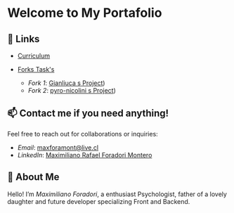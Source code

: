 # Welcome to My Portafolio

## 🔗 Links
- [Curriculum]([hhttps://bladesnecro.github.io/Curr-culum/) 
- [Forks Task's](#)

   - *Fork 1*: [Gianliuca s Project](https://github.com/Bladesnecro/Curriculum-de-Gianluca))
   - *Fork 2*: [pyro-nicolini s Project](https://github.com/pyro-nicolini/curriculum))

## 📫 Contact me if you need anything!
Feel free to reach out for collaborations or inquiries:

- *Email*: [maxforamont@live.cl](maxforamont@live.cl)
- *LinkedIn*: [Maximiliano Rafael Foradori Montero]([https://www.linkedin.com/in/gianluca-foradori-404446145/](https://www.linkedin.com/in/maxforamont/)) 

## 🌟 About Me
Hello! I’m *Maximiliano Foradori*, a enthusiast Psychologist, father of a lovely daughter and future developer specializing Front and Backend.

